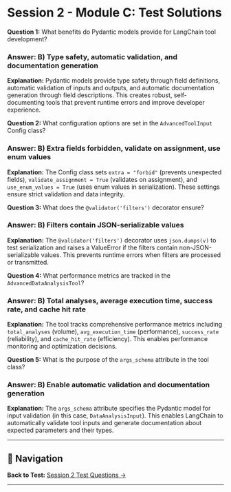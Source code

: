 # Session 2 - Module C: Test Solutions

**Question 1:** What benefits do Pydantic models provide for LangChain tool development?  

### Answer: B) Type safety, automatic validation, and documentation generation

**Explanation:** Pydantic models provide type safety through field definitions, automatic validation of inputs and outputs, and automatic documentation generation through field descriptions. This creates robust, self-documenting tools that prevent runtime errors and improve developer experience.

**Question 2:** What configuration options are set in the `AdvancedToolInput` Config class?  

### Answer: B) Extra fields forbidden, validate on assignment, use enum values

**Explanation:** The Config class sets `extra = "forbid"` (prevents unexpected fields), `validate_assignment = True` (validates on assignment), and `use_enum_values = True` (uses enum values in serialization). These settings ensure strict validation and data integrity.

**Question 3:** What does the `@validator('filters')` decorator ensure?  

### Answer: B) Filters contain JSON-serializable values

**Explanation:** The `@validator('filters')` decorator uses `json.dumps(v)` to test serialization and raises a ValueError if the filters contain non-JSON-serializable values. This prevents runtime errors when filters are processed or transmitted.

**Question 4:** What performance metrics are tracked in the `AdvancedDataAnalysisTool`?  

### Answer: B) Total analyses, average execution time, success rate, and cache hit rate

**Explanation:** The tool tracks comprehensive performance metrics including `total_analyses` (volume), `avg_execution_time` (performance), `success_rate` (reliability), and `cache_hit_rate` (efficiency). This enables performance monitoring and optimization decisions.

**Question 5:** What is the purpose of the `args_schema` attribute in the tool class?  

### Answer: B) Enable automatic validation and documentation generation

**Explanation:** The `args_schema` attribute specifies the Pydantic model for input validation (in this case, `DataAnalysisInput`). This enables LangChain to automatically validate tool inputs and generate documentation about expected parameters and their types.

---

## 🧭 Navigation

**Back to Test:** [Session 2 Test Questions →](Session2_Enterprise_Tool_Development.md#multiple-choice-test-session-2)

---
